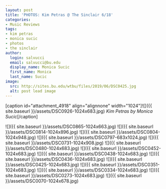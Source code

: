 ```yaml
---
layout: post
title: 'PHOTOS: Kim Petras @ The Sinclair 6/18'
categories:
- Music Reviews
tags:
- kim petras
- monica sucic
- photos
- the sinclair
author:
  login: salvucci
  email: salvucci@bu.edu
  display_name: Monica Sucic
  first_name: Monica
  last_name: Sucic
image:
  src: http://sites.bu.edu/wtbu/files/2019/06/DSC0425.jpg
  alt: post lead image
---
```

\[caption id="attachment\_4918" align="alignnone" width="1024"\]![]({{ site.baseurl }}/assets/DSC0926-1024x683.jpg) _Kim Petras by Monica Sucic_\[/caption\]

![]({{ site.baseurl }}/assets/DSC0865-1024x663.jpg) ![]({{ site.baseurl }}/assets/DSC0814-1024x896.jpg) ![]({{ site.baseurl }}/assets/DSC0804-1024x948.jpg) ![]({{ site.baseurl }}/assets/DSC0797-683x1024.jpg) ![]({{ site.baseurl }}/assets/DSC0731-1024x908.jpg) ![]({{ site.baseurl }}/assets/DSC0480-1024x683.jpg) ![]({{ site.baseurl }}/assets/DSC0452-1024x683.jpg) ![]({{ site.baseurl }}/assets/DSC0438-1024x683.jpg) ![]({{ site.baseurl }}/assets/DSC0436-1024x683.jpg) ![]({{ site.baseurl }}/assets/DSC0425-1024x683.jpg) ![]({{ site.baseurl }}/assets/DSC0351-1024x683.jpg) ![]({{ site.baseurl }}/assets/DSC0334-1024x683.jpg) ![]({{ site.baseurl }}/assets/DSC0273-1024x683.jpg) ![]({{ site.baseurl }}/assets/DSC0070-1024x678.jpg)